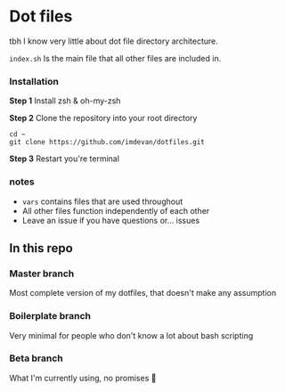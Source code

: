 # Dot files

tbh I know very little about dot file directory architecture.

`index.sh` Is the main file that all other files are included in.

### Installation

**Step 1**
Install zsh & oh-my-zsh

**Step 2**
Clone the repository into your root directory

```
cd ~
git clone https://github.com/imdevan/dotfiles.git
```


**Step 3**
Restart you're terminal

### notes

- `vars` contains files that are used throughout
- All other files function independently of each other
- Leave an issue if you have questions or... issues

## In this repo

### Master branch
Most complete version of my dotfiles, that doesn't make any assumption

### Boilerplate branch
Very minimal for people who don't know a lot about bash scripting

### Beta branch
What I'm currently using, no promises 🙏
